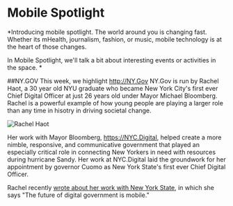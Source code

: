 # Mobile Spotlight

*Introducing mobile spotlight.  The world around you is changing fast.  Whether its mHealth, journalism, fashion, or music, mobile technology is at the heart of those changes. 

In Mobile Spotlight, we'll talk a bit about interesting events or activities in the space.
*

##NY.GOV
This week, we highlight http://NY.Gov  NY.Gov is run by Rachel Haot, a 30 year old NYU graduate who became New York City's first ever Chief Digital Officer at just 26 years old under Mayor Michael Bloomberg.  Rachel is a powerful example of how young people are playing a larger role than any time in hisotry in driving societal change.

![Rachel Haot](http://1.bp.blogspot.com/-QeW0jsIP9Cw/US0na1jIDII/AAAAAAAAAU4/5AHfvz6V8U8/s1600/rachel_haot_with_phone.png)

Her work with Mayor Bloomberg, https://NYC.Digital, helped create a more nimble, responsive, and communicative government that played an especially critical role in connecting New Yorkers in need with resources during hurricane Sandy.  Her work at NYC.Digital laid the groundwork for her appointment by governor Cuomo as New York State's first ever Chief Digital Officer.

Rachel recently [wrote about her work with New York State](http://https://medium.com/@rachelhaot/what-ny-gov-taught-us-about-service-design-284e507a2e75), in which she says "The future of digital government is mobile."



